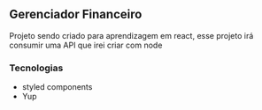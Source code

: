 ## Gerenciador Financeiro

Projeto sendo criado para aprendizagem em react, esse projeto irá consumir uma API que irei criar com node 

### Tecnologias
- styled components
- Yup

